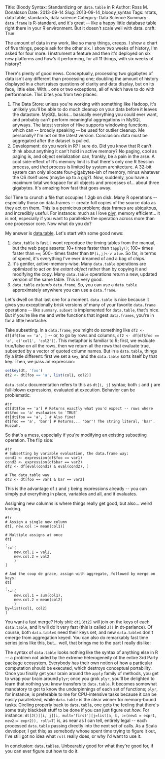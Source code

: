 Title: Bloody Syntax: Standardizing on `data.table` in R
Author: Ross M. Donaldson
Date: 2013-09-14
Slug: 2013-09-14_bloody_syntax
Tags: rstats, data.table, standards, data science
Category: Data Science
Summary: `data.frame` is R-standard, and it's great -- like a happy little database table right there in your R environment. But it doesn't scale well with data.
draft: True

The amount of data in my work, like so many things, creeps. I show a chart of five things, people ask for the other six. I show two weeks of history, I'm asked for four more. I instrument a feature and then it's deployed on six new platforms and how's it performing, for all 11 things, with six weeks of history?

There's plenty of good news. Conceptually, processing two gigabytes of data isn't any different than processing one; doubling the amount of history displayed in a chart raises questions of clarity and data display, but on its face, little else. With... one or two exceptions, all of which have to do with performance. This bites you from two places:

1. The Data Store: unless you're working with something like Hadoop, it's unlikely you'll be able to do much cleanup on your data before it leaves the datastore. MySQL lacks... basically everything you could ever want, and probably can't perform meaningful aggregations in MySQL anyways. The latest version of Hive supports windowing functions, which can -- broadly speaking -- be used for outlier cleanup. Me personally? I'm not on the latest version. Conclusion: data must be aggregated after the dataset is pulled.
2. Development: do you work in R? I sure do. Did you know that R can't think about anything it can't hold in active memory? No paging, cool as paging is, and object serialization can, frankly, be a pain in the arse. A cool side-effect of R's memory limit is that there's only one R Session process, and _that_ process is limited by system architecture. A 32-bit system can only allocate four-gigabytes-ish of memory, minus whatever the OS itself uses (maybe up to a gig?). Now, suddenly, you have a maximum total workspace for all objects and processes of... about three gigabytes. It's amazing how fast that goes away.

So! Time to crunch a file that occupies 1.2gb on disk. Many R operations -- especially those on data.frames -- create full copies of the source data as they act on them. This is a pernicious problem; data frames are ubiquitous, and incredibly useful. For instance: much as I love [plyr](http://plyr.had.co.nz/), memory efficient... it is not, especially if you want to parallelize the operation across more than one processor core. Now what do you do?

My answer is [data.table](http://datatable.r-forge.r-project.org/). Let's start with some good news:

1. `data.table` is fast. I wont reproduce the timing tables from the manual, but the web page asserts: 10+ times faster than `tapply()`; 100+ times faster than `==`; 500+ times faster than `DF[i,j]<-v alue`. So far, in terms of speed, it's everything I've ever dreamed of and a bag of chips.
2. It's gentler, active-memory-wise. Many `data.table` operations are optimized to act _on the extant object_ rather than by copying it and modifying the copy. Many `data.table` operations return a new, updated version of the same table. This is very good.
3. `data.table` _extends_ `data.frame`. So, you can use a `data.table` approximately anywhere you can use a `data.frame`.

Let's dwell on that last one for a moment. `data.table` is nice because it gives you exceptionally brisk versions of many of your favorite `data.frame` operations -- like `summary`. `subset` is implemented for `data.table`, that's nice. But if you're like me and write functions that ingest `data.frames`, you're in for a little heartache.

Take subsetting. In a `data.frame`, you might do something like `df2 <- df[df$foo == 'a', ]` -- or, to go by rows and columns, `df2 <- df[df$foo == 'a', c('col1', 'col2')]`. This metaphor is familiar to R; first, we evaluate true/false on all the rows, then we return all the rows that evaluate true, subsetted by a vector of quoted column names. But in a `data.table`, things fly a little different: first we set a `key`, and the `data.table` sorts itself by that key. Then, we pass an expression:

```r
setkey(dt, 'foo')
dt2 <- dt[foo == 'a', list(col1, col2)]
```

`data.table` documentation refers to this as `dt[i, j]` syntax; both `i` and `j` are full-blown expressions, evaluated at execution. Behavior can be problematic:

    #!r
    dt[dt$foo == 'a'] # Returns exactly what you'd expect -- rows where dt$foo == 'a' evaluates to `TRUE`
    dt[dt$foo == 'a', ] # Also fine!
    dt[foo == 'a', 'bar'] # Returns... 'bar'! The string literal, 'bar'. Huzzah.

So that's a mess, especially if you're modifying an existing subsetting operation. The flip side:

	#!r
    # Subsetting by variable evaluation, the data.frame way:
    cond1 <- expression(df$foo == var1)
    cond2 <- expression(df$bar == var2)
    df2 <- df[eval(cond1) & eval(cond2), ]

    # The data.table way
    dt2 <- dt[foo == var1 & bar == var2]


This is the advantage of `i` and `j` being expressions already -- you can simply put everything in place, variables and all, and it evaluates.

Assigning new columns is where things really get good, but also... weird looking.

    #!r
    # Assign a single new column
    dt[, new.col := mean(col1)]

    # Multiple assigns at once
    dt[
    ,
    ':='(
        new.col.1 = val1,
        new.col.2 = val2
        )
    ]

    # And the coup de grace, assign with aggregate, followed by merge on keys:
    dt[
    ,
    ':='(
        new.col.1 = sum(col1),
        new.col.2 = mean(col2)
        )
    by=list(col1, col2)
    ]


You want a fast merge? Holy shit: `dt1[dt2]` will join on the keys of each `data.table`, and it will do it very fast (this is called `J()` in dt-parlance). Of course, both `data.table`s need their keys set, and new `data.table`s don't emerge from aggregation keyed. You can also do remarkably fast time series joins like this, but... well, that brings me to the part I really dislike:

The syntax of `data.table` looks nothing like the syntax of anything else in R -- a problem not aided by the extreme heterogeneity of the entire 3rd Party package ecosystem. Everybody has their own notion of how a particular computation should be executed, which destroys conceptual portability. Once you finally get your brain around the `apply` family of methods, you get to wrap your brain around `plyr`; once you grok `plyr`, you'll be delighted to learn that nothing you know transfers to `data.table`. It becomes somewhat mandatory to get to know the underpinnings of each set of functions; `plyr`, for instance, is preferable to me for CPU-intensive tasks because it can be easily parallelized, while `data.table` is the clear winner for memory-bound tasks. Circling properly back to `data.table`, one gets the feeling that there's some truly blackbelt stuff to be done if you can just figure out _how_. For instance: `dt[J()][i, j][i, mult='first'][j=list(a, b, `:=`(new1 = expr1, new2:= expr2)), roll=T]` is, as near as I can tell, entirely legal -- each processed `data.table` passing directly into the next set of calls. As a Scala developer, I get this; as somebody whose spent time trying to figure it out, I've still got no idea what `roll` really does, or why I'd want to use it.

In conclusion: `data.tables`. Unbearably good for what they're good for, if you can ever figure out how to do it.
